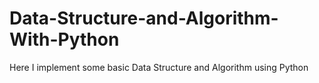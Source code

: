 # Data-Structure-and-Algorithm-With-Python
Here I implement some basic Data Structure and Algorithm using Python
